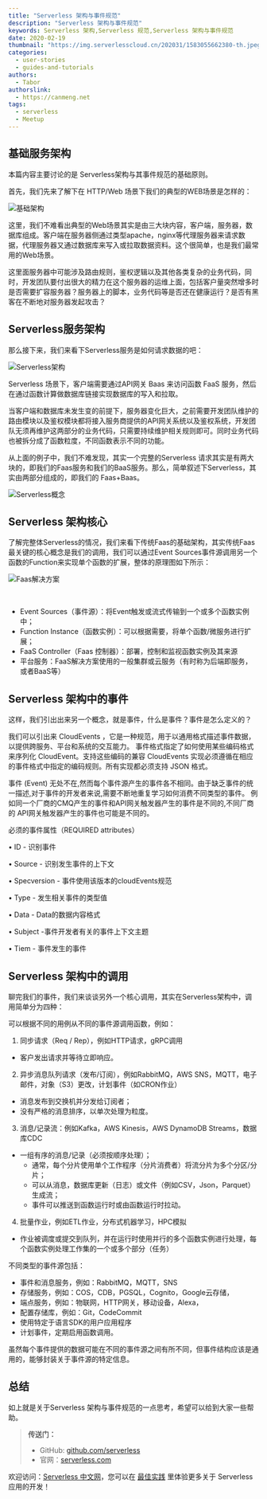 ```yaml
---
title: "Serverless 架构与事件规范"
description: "Serverless 架构与事件规范"
keywords: Serverless 架构,Serverless 规范,Serverless 架构与事件规范
date: 2020-02-19
thumbnail: "https://img.serverlesscloud.cn/202031/1583055662380-th.jpeg"
categories:
  - user-stories
  - guides-and-tutorials
authors:
  - Tabor
authorslink:
  - https://canmeng.net
tags:
  - serverless
  - Meetup  
---
```


## 基础服务架构

本篇内容主要讨论的是 Serverless架构与其事件规范的基础原则。

首先，我们先来了解下在 HTTP/Web 场景下我们的典型的WEB场景是怎样的：

![基础架构](https://img.serverlesscloud.cn/2020219/1582071938229-0ss0kt5k5y.png)

这里，我们不难看出典型的Web场景其实是由三大块内容，客户端，服务器，数据库组成。客户端在服务器侧通过类型apache，nginx等代理服务器来请求数据，代理服务器又通过数据库来写入或拉取数据资料。这个很简单，也是我们最常用的Web场景。

这里面服务器中可能涉及路由规则，鉴权逻辑以及其他各类复杂的业务代码，同时，开发团队要付出很大的精力在这个服务器的运维上面，包括客户量突然增多时是否需要扩容服务器？服务器上的脚本，业务代码等是否还在健康运行？是否有黑客在不断地对服务器发起攻击？

## Serverless服务架构

那么接下来，我们来看下Serverless服务是如何请求数据的吧：

![Serverless架构](https://img.serverlesscloud.cn/2020219/1582071941646-2tk1dkknal.png)

Serverless 场景下，客户端需要通过API网关 Baas 来访问函数 FaaS 服务，然后在通过函数计算做数据库链接实现数据库的写入和拉取。

当客户端和数据库未发生变的前提下，服务器变化巨大，之前需要开发团队维护的路由模块以及鉴权模块都将接入服务商提供的API网关系统以及鉴权系统，开发团队无须再维护这两部分的业务代码，只需要持续维护相关规则即可。同时业务代码也被拆分成了函数粒度，不同函数表示不同的功能。

从上面的例子中，我们不难发现，其实一个完整的Serverless 请求其实是有两大块的，即我们的Faas服务和我们的BaaS服务。那么，简单叙述下Serverless，其实由两部分组成的，即我们的 Faas+Baas。

![Serverless概念](https://img.serverlesscloud.cn/2020219/1582071945749-78hlpxnphq.png)

## Serverless 架构核心

了解完整体Serverless的情况，我们来看下传统Faas的基础架构，其实传统Faas最关键的核心概念是我们的调用，我们可以通过Event Sources事件源调用另一个函数的Function来实现单个函数的扩展，整体的原理图如下所示：

![Faas解决方案](https://img.serverlesscloud.cn/2020219/1582071959211-tdpoeu8650.png)

​

- Event Sources（事件源）：将Event触发或流式传输到一个或多个函数实例中；
- Function Instance（函数实例）：可以根据需要，将单个函数/微服务进行扩展；
- FaaS Controller（Faas 控制器）：部署，控制和监视函数实例及其来源
- 平台服务：FaaS解决方案使用的一般集群或云服务（有时称为后端即服务，或者BaaS等）

## Serverless 架构中的事件

这样，我们引出出来另一个概念，就是事件，什么是事件？事件是怎么定义的？  

我们可以引出来 CloudEvents ，它是⼀种规范，⽤于以通⽤格式描述事件数据，以提供跨服务、平台和系统的交互能⼒。 事件格式指定了如何使⽤某些编码格式来序列化 CloudEvent。⽀持这些编码的兼容 CloudEvents 实现必须遵循在相应的事件格式中指定的编码规则。所有实现都必须⽀持 JSON 格式。

事件 (Event) ⽆处不在,然⽽每个事件源产⽣的事件各不相同。由于缺乏事件的统⼀描述,对于事件的开发者来说,需要不断地重复学习如何消费不同类型的事件。 例如同⼀个⼚商的CMQ产⽣的事件和API⽹关触发器产⽣的事件是不同的,不同⼚商的 API⽹关触发器产⽣的事件也可能是不同的。

必须的事件属性（REQUIRED attributes） 

• ID - 识别事件 

• Source - 识别发⽣事件的上下⽂ 

• Specversion - 事件使⽤该版本的cloudEvents规范 

• Type - 发⽣相关事件的类型值 

• Data - Data的数据内容格式 

• Subject -事件开发者有关的事件上下⽂主题 

• Tiem - 事件发⽣的事件

## Serverless 架构中的调用

聊完我们的事件，我们来谈谈另外一个核心调用，其实在Serverless架构中，调用简单分为四种：

可以根据不同的用例从不同的事件源调用函数，例如：

1. 同步请求（Req / Rep），例如HTTP请求，gRPC调用

- 客户发出请求并等待立即响应。

2. 异步消息队列请求（发布/订阅），例如RabbitMQ，AWS SNS，MQTT，电子邮件，对象（S3）更改，计划事件（如CRON作业）

- 消息发布到交换机并分发给订阅者；
- 没有严格的消息排序，以单次处理为粒度。

3. 消息/记录流：例如Kafka，AWS Kinesis，AWS DynamoDB Streams，数据库CDC

- 一组有序的消息/记录（必须按顺序处理）；
    - 通常，每个分片使用单个工作程序（分片消费者）将流分片为多个分区/分片；
    - 可以从消息，数据库更新（日志）或文件（例如CSV，Json，Parquet）生成流；
    - 事件可以推送到函数运行时或由函数运行时拉动。

4. 批量作业，例如ETL作业，分布式机器学习，HPC模拟

- 作业被调度或提交到队列，并在运行时使用并行的多个函数实例进行处理，每个函数实例处理工作集的一个或多个部分（任务）

不同类型的事件源包括：

- 事件和消息服务，例如：RabbitMQ，MQTT，SNS
- 存储服务，例如：COS，CDB，PGSQL，Cognito，Google云存储，
- 端点服务，例如：物联网，HTTP网关，移动设备，Alexa，
- 配置存储库，例如：Git，CodeCommit
- 使用特定于语言SDK的用户应用程序
- 计划事件，定期启用函数调用。

虽然每个事件提供的数据可能在不同的事件源之间有所不同，但事件结构应该是通用的，能够封装关于事件源的特定信息。


## 总结

如上就是关于Serverless 架构与事件规范的一点思考，希望可以给到大家一些帮助。

> **传送门：**
>
> - GitHub: [github.com/serverless](https://github.com/serverless/serverless/blob/master/README_CN.md) 
> - 官网：[serverless.com](https://serverless.com/)

欢迎访问：[Serverless 中文网](https://serverlesscloud.cn)，您可以在 [最佳实践](https://serverlesscloud.cn/best-practice/) 里体验更多关于 Serverless 应用的开发！

